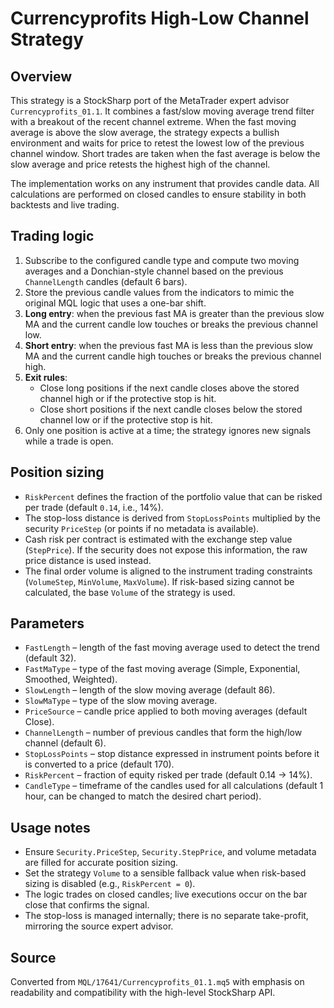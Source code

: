 # Currencyprofits High-Low Channel Strategy

## Overview
This strategy is a StockSharp port of the MetaTrader expert advisor `Currencyprofits_01.1`. It combines a fast/slow moving average trend filter with a breakout of the recent channel extreme. When the fast moving average is above the slow average, the strategy expects a bullish environment and waits for price to retest the lowest low of the previous channel window. Short trades are taken when the fast average is below the slow average and price retests the highest high of the channel.

The implementation works on any instrument that provides candle data. All calculations are performed on closed candles to ensure stability in both backtests and live trading.

## Trading logic
1. Subscribe to the configured candle type and compute two moving averages and a Donchian-style channel based on the previous `ChannelLength` candles (default 6 bars).
2. Store the previous candle values from the indicators to mimic the original MQL logic that uses a one-bar shift.
3. **Long entry**: when the previous fast MA is greater than the previous slow MA and the current candle low touches or breaks the previous channel low.
4. **Short entry**: when the previous fast MA is less than the previous slow MA and the current candle high touches or breaks the previous channel high.
5. **Exit rules**:
   - Close long positions if the next candle closes above the stored channel high or if the protective stop is hit.
   - Close short positions if the next candle closes below the stored channel low or if the protective stop is hit.
6. Only one position is active at a time; the strategy ignores new signals while a trade is open.

## Position sizing
- `RiskPercent` defines the fraction of the portfolio value that can be risked per trade (default `0.14`, i.e., 14%).
- The stop-loss distance is derived from `StopLossPoints` multiplied by the security `PriceStep` (or points if no metadata is available).
- Cash risk per contract is estimated with the exchange step value (`StepPrice`). If the security does not expose this information, the raw price distance is used instead.
- The final order volume is aligned to the instrument trading constraints (`VolumeStep`, `MinVolume`, `MaxVolume`). If risk-based sizing cannot be calculated, the base `Volume` of the strategy is used.

## Parameters
- `FastLength` – length of the fast moving average used to detect the trend (default 32).
- `FastMaType` – type of the fast moving average (Simple, Exponential, Smoothed, Weighted).
- `SlowLength` – length of the slow moving average (default 86).
- `SlowMaType` – type of the slow moving average.
- `PriceSource` – candle price applied to both moving averages (default Close).
- `ChannelLength` – number of previous candles that form the high/low channel (default 6).
- `StopLossPoints` – stop distance expressed in instrument points before it is converted to a price (default 170).
- `RiskPercent` – fraction of equity risked per trade (default 0.14 → 14%).
- `CandleType` – timeframe of the candles used for all calculations (default 1 hour, can be changed to match the desired chart period).

## Usage notes
- Ensure `Security.PriceStep`, `Security.StepPrice`, and volume metadata are filled for accurate position sizing.
- Set the strategy `Volume` to a sensible fallback value when risk-based sizing is disabled (e.g., `RiskPercent = 0`).
- The logic trades on closed candles; live executions occur on the bar close that confirms the signal.
- The stop-loss is managed internally; there is no separate take-profit, mirroring the source expert advisor.

## Source
Converted from `MQL/17641/Currencyprofits_01.1.mq5` with emphasis on readability and compatibility with the high-level StockSharp API.
